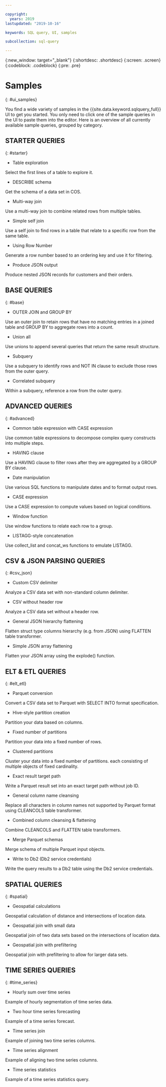 ```yaml
---

copyright:
  years: 2019
lastupdated: "2019-10-16"

keywords: SQL query, UI, samples

subcollection: sql-query

---
```


{:new_window: target="_blank"}
{:shortdesc: .shortdesc}
{:screen: .screen}
{:codeblock: .codeblock}
{:pre: .pre}

# Samples
{: #ui_samples}

You find a wide variety of samples in the {{site.data.keyword.sqlquery_full}} UI to get you started. You only need to click one of the sample queries in the UI to paste them into the editor. Here is an overview of all currently available sample queries, grouped by category.


## STARTER QUERIES
{: #starter}

- Table exploration

Select the first lines of a table to explore it.

- DESCRIBE schema

Get the schema of a data set in COS.

- Multi-way join

Use a multi-way join to combine related rows from multiple tables.

- Simple self join

Use a self join to find rows in a table that relate to a specific row from the same table.

- Using Row Number

Generate a row number based to an ordering key and use it for filtering.

- Produce JSON output

Produce nested JSON records for customers and their orders.

## BASE QUERIES
{: #base}

- OUTER JOIN and GROUP BY

Use an outer join to retain rows that have no matching entries in a joined table and GROUP BY to aggregate rows into a count.

- Union all

Use unions to append several queries that return the same result structure.

- Subquery

Use a subquery to identify rows and NOT IN clause to exclude those rows from the outer query.

- Correlated subquery

Within a subquery, reference a row from the outer query.

## ADVANCED QUERIES
{: #advanced}

- Common table expression with CASE expression

Use common table expressions to decompose complex query constructs into multiple steps.

- HAVING clause

Use a HAVING clause to filter rows after they are aggregated by a GROUP BY clause.

- Date manipulation

Use various SQL functions to manipulate dates and to format output rows.

- CASE expression

Use a CASE expression to compute values based on logical conditions.

- Window function

Use window functions to relate each row to a group.

- LISTAGG-style concatenation

Use collect_list and concat_ws functions to emulate LISTAGG.

## CSV & JSON PARSING QUERIES
{: #csv_json}

- Custom CSV delimiter

Analyze a CSV data set with non-standard column delimiter.

- CSV without header row

Analyze a CSV data set without a header row.

- General JSON hierarchy flattening

Flatten struct type columns hierarchy (e.g. from JSON) using FLATTEN table transformer.

- Simple JSON array flattening

Flatten your JSON array using the explode() function.

## ELT & ETL QUERIES
{: #elt_etl}

- Parquet conversion

Convert a CSV data set to Parquet with SELECT INTO format specification.

- Hive-style partition creation

Partition your data based on columns.

- Fixed number of partitions

Partition your data into a fixed number of rows.

- Clustered partitions

Cluster your data into a fixed number of partitions. each consisting of multiple objects of fixed cardinality.

- Exact result target path

Write a Parquet result set into an exact target path without job ID.

- General column name cleansing

Replace all characters in column names not supported by Parquet format using CLEANCOLS table transformer.

- Combined column cleansing & flattening

Combine CLEANCOLS and FLATTEN table transformers.

- Merge Parquet schemas

Merge schema of multiple Parquet input objects.

- Write to Db2 (Db2 service credentials)

Write the query results to a Db2 table using the Db2 service credentials.

## SPATIAL QUERIES
{: #spatial}

- Geospatial calculations

Geospatial calculation of distance and intersections of location data.

- Geospatial join with small data

Geospatial join of two data sets based on the intersections of location data.

- Geospatial join with prefiltering

Geospatial join with prefiltering to allow for larger data sets.

## TIME SERIES QUERIES
{: #time_series}

- Hourly sum over time series

Example of hourly segmentation of time series data.

- Two hour time series forecasting

Example of a time series forecast.

- Time series join

Example of joining two time series columns.

- Time series alignment

Example of aligning two time series columns.

- Time series statistics

Example of a time series statistics query.
